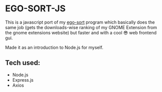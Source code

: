 # EGO-SORT-JS

This is a javascript port of my [ego-sort](https://github.com/ulville/ego-sort) program which basically does the same job (gets the downloads-wise ranking of my GNOME Extension from the gnome extensions website) but faster and with a cool 😎 web frontend gui.

Made it as an introduction to Node.js for myself.

## Tech used:
 - Node.js
 - Express.js
 - Axios